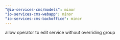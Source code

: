 ```yaml
---
"@io-services-cms/models": minor
"io-services-cms-webapp": minor
"io-services-cms-backoffice": minor
---
```


allow operator to edit service without overriding group
